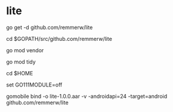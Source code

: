 # lite


go get -d github.com/remmerw/lite

cd $GOPATH/src/github.com/remmerw/lite

go mod vendor

go mod tidy

cd $HOME

set GO111MODULE=off

gomobile bind -o lite-1.0.0.aar -v -androidapi=24 -target=android github.com/remmerw/lite